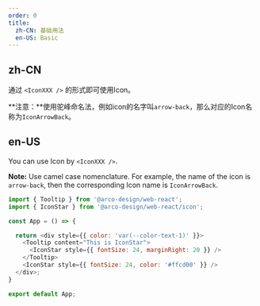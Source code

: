 ```yaml
---
order: 0
title:
  zh-CN: 基础用法
  en-US: Basic
---
```


## zh-CN

通过 `<IconXXX />` 的形式即可使用Icon。

**注意：**使用驼峰命名法，例如icon的名字叫`arrow-back`，那么对应的Icon名称为`IconArrowBack`。

## en-US

You can use Icon by `<IconXXX />`.

**Note:** Use camel case nomenclature. For example, the name of the icon is `arrow-back`, then the corresponding Icon name is `IconArrowBack`.

```js
import { Tooltip } from '@arco-design/web-react';
import { IconStar } from '@arco-design/web-react/icon';

const App = () => {

  return <div style={{ color: 'var(--color-text-1)' }}>
    <Tooltip content="This is IconStar">
      <IconStar style={{ fontSize: 24, marginRight: 20 }} />
    </Tooltip>
    <IconStar style={{ fontSize: 24, color: '#ffcd00' }} />
  </div>;
}

export default App;
```

